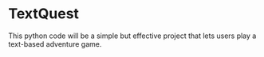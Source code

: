 # TextQuest
This python code will be a simple but effective project that lets users play a text-based adventure game.

